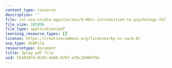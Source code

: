 ```yaml
---
content_type: resource
description: ''
file: /ol-ocw-studio-app/courses/9-00sc-introduction-to-psychology-fall-2011/554018fd0c034e6b876fa7bc1b06bf9a_SXzdOK_J-xE.pdf
file_size: 101056
file_type: application/pdf
learning_resource_types: []
license: https://creativecommons.org/licenses/by-nc-sa/4.0/
ocw_type: OCWFile
resourcetype: Document
title: 3play pdf file
uid: 554018fd-0c03-4e6b-876f-a7bc1b06bf9a
---
```

